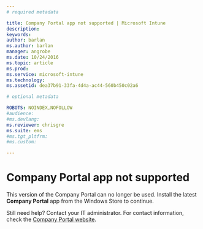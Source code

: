 ```yaml
---
# required metadata

title: Company Portal app not supported | Microsoft Intune
description:
keywords:
author: barlanms.author: barlan
manager: angrobe
ms.date: 10/24/2016
ms.topic: article
ms.prod:
ms.service: microsoft-intune
ms.technology:
ms.assetid: dea37b91-33fa-4d4a-ac44-560b450c02a6

# optional metadata

ROBOTS: NOINDEX,NOFOLLOW
#audience:
#ms.devlang:
ms.reviewer: chrisgre
ms.suite: ems
#ms.tgt_pltfrm:
#ms.custom:

---
```


# Company Portal app not supported
This version of the Company Portal can no longer be used. Install the latest **Company Portal** app from the Windows Store to continue.


Still need help? Contact your IT administrator. For contact information, check the [Company Portal website](http://portal.manage.microsoft.com).
